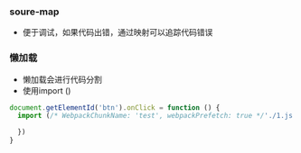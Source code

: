 ### soure-map
* 便于调试，如果代码出错，通过映射可以追踪代码错误


### 懒加载
* 懒加载会进行代码分割
* 使用import ()

```js
document.getElementId('btn').onClick = function () {
  import (/* WebpackChunkName: 'test', webpackPrefetch: true */'./1.js').then(res => {

  })
}
```